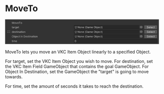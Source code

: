 
# MoveTo
![MoveTo](img/MoveTo.jpg)

MoveTo lets you move an VKC Item Object linearly to a specified Object.

For target, set the VKC Item Object you wish to move.
For destination, set the VKC Item Field GameObject that contains the goal GameObject.
For Object In Destination, set the GameObject the "target" is going to move towards.

For time, set the amount of seconds it takes to reach the destination.
